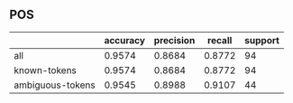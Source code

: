 
## POS

|                  | accuracy | precision | recall | support |
|------------------|----------|-----------|--------|---------|
| all              | 0.9574   | 0.8684    | 0.8772 | 94      |
| known-tokens     | 0.9574   | 0.8684    | 0.8772 | 94      |
| ambiguous-tokens | 0.9545   | 0.8988    | 0.9107 | 44      |

